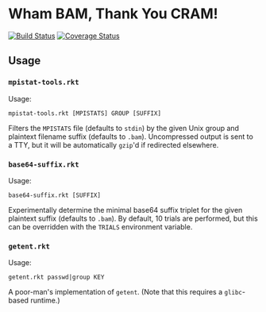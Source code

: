 # Wham BAM, Thank You CRAM!

[![Build Status](https://travis-ci.org/wtsi-hgi/wham-bam-thank-you-cram.svg?branch=master)](https://travis-ci.org/wtsi-hgi/wham-bam-thank-you-cram)
[![Coverage Status](https://codecov.io/github/wtsi-hgi/wham-bam-thank-you-cram/coverage.svg?branch=master)](https://codecov.io/github/wtsi-hgi/wham-bam-thank-you-cram?branch=master)

## Usage

<!-- TODO -->

### `mpistat-tools.rkt`

Usage:

    mpistat-tools.rkt [MPISTATS] GROUP [SUFFIX]

Filters the `MPISTATS` file (defaults to `stdin`) by the given Unix
group and plaintext filename suffix (defaults to `.bam`). Uncompressed
output is sent to a TTY, but it will be automatically `gzip`'d if
redirected elsewhere.

### `base64-suffix.rkt`

Usage:

    base64-suffix.rkt [SUFFIX]

Experimentally determine the minimal base64 suffix triplet for the given
plaintext suffix (defaults to `.bam`). By default, 10 trials are
performed, but this can be overridden with the `TRIALS` environment
variable.

### `getent.rkt`

Usage:

    getent.rkt passwd|group KEY

A poor-man's implementation of `getent`. (Note that this requires a
`glibc`-based runtime.)

